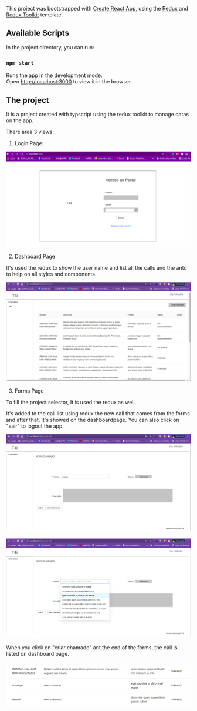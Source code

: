This project was bootstrapped with [Create React App](https://github.com/facebook/create-react-app), using the [Redux](https://redux.js.org/) and [Redux Toolkit](https://redux-toolkit.js.org/) template.

## Available Scripts

In the project directory, you can run:

### `npm start`

Runs the app in the development mode.<br />
Open [http://localhost:3000](http://localhost:3000) to view it in the browser.

## The project

It is a project created with typscript using the redux toolkit to manage datas on the app.

There area 3 views: 

1. Login Page:

![login](./src/assets/login.png)

2. Dashboard Page

It's used the redux to show the user name and list all the calls and the antd to help on all styles and components.

![dashboard](./src/assets/dashboard.png)

3. Forms Page

To fill the project selector, It is used the redux as well.

It's added to the call list using redux the new call that comes from the forms and after that, it's showed on the dashboardpage.
You can also click on "sair" to logout the app.

![forms](./src/assets/forms.png)

![fillforms](./src/assets/fillforms.png)

When you click on "criar chamado" ant the end of the forms, the call is listed on dashboard page.

![newcall](./src/assets/newcall.png)
